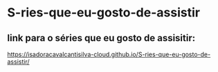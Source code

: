 # S-ries-que-eu-gosto-de-assistir
## link para o séries que eu gosto de assisitir:
https://isadoracavalcantisilva-cloud.github.io/S-ries-que-eu-gosto-de-assistir/
